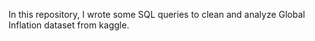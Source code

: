 In this repository, I wrote some SQL queries to clean and analyze Global Inflation dataset from kaggle.
